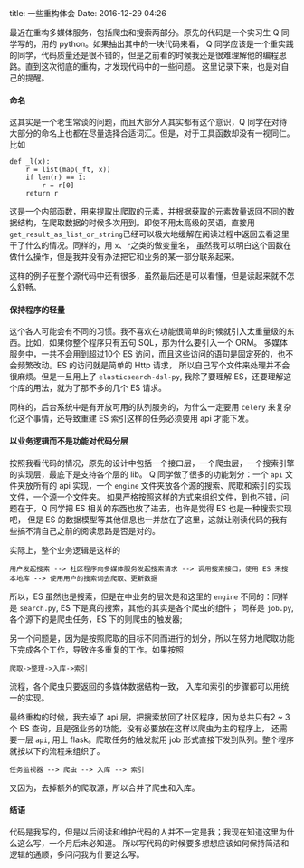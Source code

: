 title: 一些重构体会
Date: 2016-12-29 04:26

最近在重构多媒体服务，包括爬虫和搜索两部分。原先的代码是一个实习生 Q 同学写的，用的 python。如果抽出其中的一块代码来看，
 Q 同学应该是一个重实践的同学，代码质量还是很不错的，但是之前看的时候我还是很难理解他的编程思路。直到这次彻底的重构，才发现代码中的一些问题。
这里记录下来，也是对自己的提醒。

#### 命名
这其实是一个老生常谈的问题，而且大部分人其实都有这个意识，Q 同学在对待大部分的命名上也都在尽量选择合适词汇。但是，对于工具函数却没有一视同仁。
比如

    def _l(x):
        r = list(map(_ft, x))
        if len(r) == 1:
            r = r[0]
        return r

这是一个内部函数，用来提取出爬取的元素，并根据获取的元素数量返回不同的数据结构，在爬取数据的时候多次用到。即使不用太高级的英语，直接用
`get_result_as_list_or_string`已经可以极大地缓解在阅读过程中返回去看这里干了什么的情况。同样的，用 `x`、`r`之类的做变量名，
虽然我可以明白这个函数在做什么操作，但是我并没有办法把它和业务的某一部分联系起来。

这样的例子在整个源代码中还有很多，虽然最后还是可以看懂，但是读起来就不怎么舒畅。

#### 保持程序的轻量

这个各人可能会有不同的习惯。我不喜欢在功能很简单的时候就引入太重量级的东西。比如，如果你整个程序只有五句 SQL，那为什么要引入一个 ORM。
多媒体服务中，一共不会用到超过10个 ES 访问，而且这些访问的语句是固定死的，也不会频繁改动。ES 的访问就是简单的 Http 请求，
所以自己写个文件来处理并不会很麻烦。但是一旦用上了 `elasticsearch-dsl-py`, 我除了要理解 ES，还要理解这个库的用法，就为了那不多的几个 ES 请求。

同样的，后台系统中是有开放可用的队列服务的，为什么一定要用 `celery` 来复杂化这个事情，还导致重建 ES 索引这样的任务必须要用 api 才能下发。

#### 以业务逻辑而不是功能对代码分层
按照我看代码的情况，原先的设计中包括一个接口层，一个爬虫层，一个搜索引擎的实现层，最底下是支持各个层的 lib。
Q 同学做了很多的功能划分：一个 `api` 文件夹放所有的 api 实现，一个 `engine` 文件夹放各个源的搜索、爬取和索引的实现文件，一个源一个文件夹。
如果严格按照这样的方式来组织文件，到也不错，问题在于，Q 同学把 ES 相关的东西也放了进去，也许是觉得 ES 也是一种搜索实现吧，
但是 ES 的数据模型等其他信息也一并放在了这里，这就让刚读代码的我有些搞不清自己之前的阅读思路是否是对的。

实际上，整个业务逻辑是这样的

    用户发起搜索 --> 社区程序向多媒体服务发起搜索请求 --> 调用搜索接口，使用 ES 来搜本地库 --> 使用用户的搜索词去爬取、更新数据

所以，ES 虽然也是搜索，但是在中业务的层次是和这里的 `engine` 不同的：同样是 `search.py`, ES 下是真的搜索，其他的其实是各个爬虫的组件；
同样是 `job.py`, 各个源下的是爬虫任务，ES 下的则爬虫的触发器;

另一个问题是，因为是按照爬取的目标不同而进行的划分，所以在努力地爬取功能下完成各个工作，导致许多重复的工作。如果按照

    爬取->整理->入库->索引

流程，各个爬虫只要返回的多媒体数据结构一致， 入库和索引的步骤都可以用统一的实现。

最终重构的时候，我去掉了 api 层，把搜索放回了社区程序，因为总共只有2 ~ 3个 ES 查询，且是强业务的功能，没有必要放在这样以爬虫为主的程序上，
还需要一层 `api`, 用上 flask。爬取任务的触发就用 job 形式直接下发到队列。整个程序就按以下的流程来组织了。

    任务监视器 --> 爬虫 --> 入库 --> 索引

又因为，去掉额外的爬取源，所以合并了爬虫和入库。

#### 结语

代码是我写的，但是以后阅读和维护代码的人并不一定是我；我现在知道这里为什么这么写，一个月后未必知道。
所以写代码的时候要多想想应该如何保持简洁和逻辑的通顺，多问问我为什要这么写。

